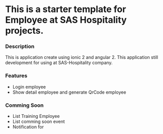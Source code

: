 # This is a starter template for Employee at SAS Hospitality projects.

### Description
This is application create using ionic 2 and angular 2. This application still development for using at SAS-Hospitality company.

### Features
- Login employee
- Show detail employee and generate QrCode employee

### Comming Soon
- List Training Employee
- List comming soon event
- Notification for



